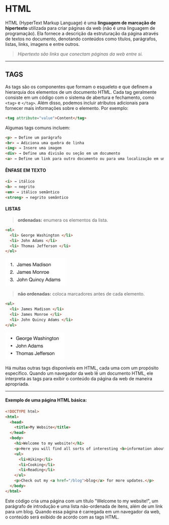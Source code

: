 # HTML

HTML (HyperText Markup Language) é uma **linguagem de marcação de hipertexto** utilizada para criar páginas da web (não é uma linguagem de programação). Ela fornece a descrição da estruturação da página através de textos no documento, denotando conteúdos como títulos, parágrafos, listas, links, imagens e entre outros.

> *Hipertexto são links que conectam páginas da web entre si.*

---

## TAGS

As tags são os componentes que formam o esqueleto e que definem a hierarquia dos elementos de um documento HTML. Cada tag geralmente consiste em um código com o sistema de abertura e fechamento, como `<tag>` e `</tag>`. Além disso, podemos incluir atributos adicionais para fornecer mais informações sobre o elemento. 
Por exemplo:

```html
<tag attribute="value">Content</tag>
```

Algumas tags comuns incluem:

```html
<p> → Define um parágrafo
<br> → Adiciona uma quebra de linha
<img> → Insere uma imagem
<div> → Define uma divisão ou seção em um documento
<a> → Define um link para outro documento ou para uma localização em um mesmo documento
```
#### ÊNFASE EM TEXTO
```html
<i> → itálico
<b> → negrito
<em> → itálico semântico
<strong> → negrito semântico
```

#### LISTAS
> **ordenadas:** enumera os elementos da lista.
```html
<ol>
  <li> George Washington </li>
  <li> John Adams </li>
  <li> Thomas Jefferson </li>
</ol>
```
<img src="../HTML/assets/images/lista-ordenada.png">

> **não ordenadas:** coloca marcadores antes de cada elemento.
```html
<ul>
  <li> James Madison </li>
  <li> James Monroe </li>
  <li> John Quincy Adams </li>
</ul>
```
<img src="../HTML/assets/images/lista-naoordenada.png">

Há muitas outras tags disponíveis em HTML, cada uma com um propósito específico. Quando um navegador da web lê um documento HTML, ele interpreta as tags para exibir o conteúdo da página da web de maneira apropriada.

---

#### Exemplo de uma página HTML básica:

```html
<!DOCTYPE html>
<html>
  <head>
    <title>My Website</title>
  </head>
  <body>
    <h1>Welcome to my website!</h1>
    <p>Here you will find all sorts of interesting <b>information about me</b> and <b>my hobbies</b>.</p>
    <ul>
      <li>Hiking</li>
      <li>Cooking</li>
      <li>Reading</li>
    </ul>
    <p>Check out my <a href="/blog">blog</a> for more updates.</p>
  </body>
</html>
```

Este código cria uma página com um título "Welcome to my website!", um parágrafo de introdução e uma lista não-ordenada de itens, além de um link para um blog. Quando essa página é carregada em um navegador da web, o conteúdo será exibido de acordo com as tags HTML.
